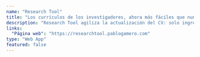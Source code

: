 ```yaml
---
name: "Research Tool"
title: "Los currículos de los investigadores, ahora más fáciles que nunca"
description: "Research Tool agiliza la actualización del CV: solo ingresa el PMID de tu artículo y, en segundos, obtendrás toda la información necesaria."
links:
  "Página web": "https://researchtool.pablogamero.com"
type: "Web App"
featured: false
---
```

